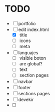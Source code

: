 # TODO

- [ ] portfolio
- [ ] edit index.html
  - [x] title
  - [ ] icons
  - [ ] meta
- [ ] languajes
  - [ ] visible boton
  - [ ] are global?
  - [ ] text
  - [ ] section pages
- [ ] navbar
- [ ] footer
- [ ] sections pages
- [ ] devekir
- [ ]